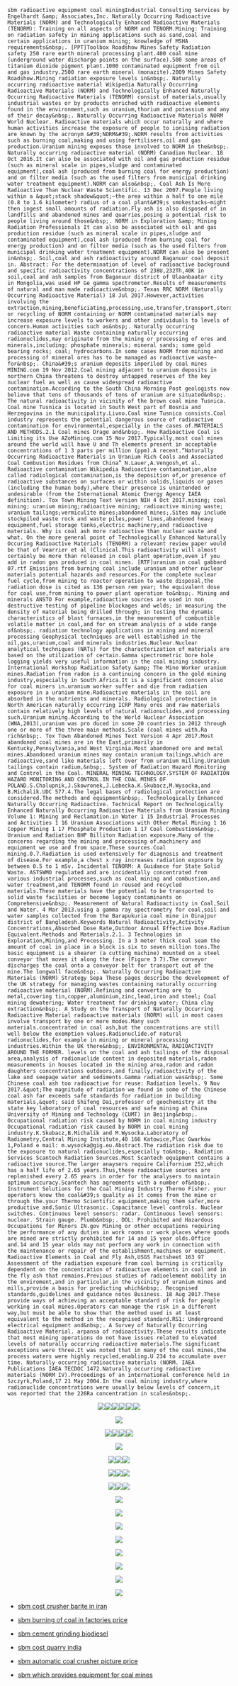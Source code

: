 
```
sbm radioactive equipment coal miningIndustrial Consulting Services by Engelhardt &amp; Associates,Inc. Naturally Occurring Radioactive Materials (NORM) and Technologically Enhanced Radioactive Materials (TENORM): Training on all aspects of NORM and TENORM.Mining: Training on radiation safety in mining applications such as sand,coal and certain applications in uranium mining; knowledge of MSHA requirements&nbsp;. ‎[PPT]‎Toolbox Roadshow Mines Safety Radiation safety 250 rare earth mineral processing plant.400 coal mine (underground water discharge points on the surface).500 some areas of titanium dioxide pigment plant.1000 contaminated equipment from oil and gas industry.2500 rare earth mineral (monazite).2009 Mines Safety Roadshow.Mining radiation exposure levels in&nbsp;. Naturally occurring radioactive material Wikipedia Naturally Occurring Radioactive Materials (NORM) and Technologically Enhanced Naturally Occurring Radioactive Materials (TENORM) consist of materials,usually industrial wastes or by products enriched with radioactive elements found in the environment,such as uranium,thorium and potassium and any of their decay&nbsp;. Naturally Occurring Radioactive Materials NORM World Nuclear. Radioactive materials which occur naturally and where human activities increase the exposure of people to ionising radiation are known by the acronym &#39;NORM&#39;.NORM results from activities such as burning coal,making and using fertilisers,oil and gas production.Uranium mining exposes those involved to NORM in the&nbsp;. Naturally occurring radioactive material (NORM) Canadian Nuclear. 18 Oct 2016.It can also be associated with oil and gas production residue (such as mineral scale in pipes,sludge and contaminated equipment),coal ash (produced from burning coal for energy production) and on filter media (such as the used filters from municipal drinking water treatment equipment).NORM can also&nbsp;. Coal Ash Is More Radioactive Than Nuclear Waste Scientific. 13 Dec 2007.People living within a &quot;stack shadow&quot;—the area within a half to one mile (0.8 to 1.6 kilometer) radius of a coal plant&#39;s smokestacks—might then ingest small amounts of radiation.Fly ash is also disposed of in landfills and abandoned mines and quarries,posing a potential risk to people living around those&nbsp;. NORM in Exploration &amp; Mining Radiation Professionals It can also be associated with oil and gas production residue (such as mineral scale in pipes,sludge and contaminated equipment),coal ash (produced from burning coal for energy production) and on filter media (such as the used filters from municipal drinking water treatment equipment).NORM can also be present in&nbsp;. Soil,coal and ash radioactivity around Baganuur coal deposit in. Abstract: For the determination of level of radioactive background and specific radioactivity concentrations of 238U,232Th,40K in soil,coal and ash samples from Baganuur district of Ulaanbaatar city in Mongolia,was used HP Ge gamma spectrometer.Results of measurements of natural and man made radioactive&nbsp;. Texas RRC NORM (Naturally Occurring Radioactive Material) 18 Jul 2017.However,activities involving the extraction,mining,beneficiating,processing,use,transfer,transport,storage,disposal,and or recycling of NORM containing or NORM contaminated materials may increase exposure levels to workers and other individuals to levels of concern.Human activities such as&nbsp;. Naturally occurring radioactive material Waste containing naturally occurring radionuclides,may originate from the mining or processing of ores and minerals,including: phosphate minerals; mineral sands; some gold bearing rocks; coal; hydrocarbons.In some cases NORM from mining and processing of mineral ores has to be managed as radioactive waste—for&nbsp;. China&#39;s uranium deposits imperiled by coal mines MINING.com 19 Nov 2012.Coal mining adjacent to uranium deposits in northern China threatens to destroy untapped reserves of the key nuclear fuel as well as cause widespread radioactive contamination.According to the South China Morning Post geologists now believe that tens of thousands of tons of uranium are situated&nbsp;. The natural radioactivity in vicinity of the brown coal mine Tusnica. Coal mine Tusnica is located in South West part of Bosnia and Herzegovina in the municipality.Livno.Coal mine Tusnica consists.Coal industry represents the potential dangerous source of radioactive contamination for environmental,especially in the cases of.MATERIALS AND METHODS.2.1 Coal mines Drage and&nbsp;. How Radioactive Coal is Limiting its Use AZoMining.com 15 Nov 2017.Typically,most coal mines around the world will have U and Th elements present in acceptable concentrations of 1 3 parts per million (ppm).A recent.“Naturally Occurring Radioactive Materials in Uranium Rich Coals and Associated Coal Combustion Residues from China” N.Lauer,A.Vengosh,et al. Radioactive contamination Wikipedia Radioactive contamination,also called radiological contamination,is the deposition of,or presence of radioactive substances on surfaces or within solids,liquids or gases (including the human body),where their presence is unintended or undesirable (from the International Atomic Energy Agency IAEA definition). Tox Town Mining Text Version NIH 4 Oct 2017.mining; coal mining; uranium mining;radioactive mining; radioactive mining waste; uranium tailings;vermiculite mines;abandoned mines;.Sites may include stockpiled waste rock and waste piles,power lines,abandoned heavy equipment,fuel storage tanks,electric machinery,and radioactive materials. Why is coal ash more radioactive than nuclear waste and what. On the more general point of Technologically Enhanced Naturally Occuring Radioactive Materials (TENORM) a relevant review paper would be that of Vearrier et al (Clinical.This radioactivity will almost certainly be more than released in coal plant operation,even if you add in radon gas produced in coal mines. ‎[RTF]‎uranium in coal gabbard 07.rtf Emissions from burning coal include uranium and other nuclear materials potential hazards and resources.For the complete nuclear fuel cycle,from mining to reactor operation to waste disposal,the radiation dose is cited as 136 person rem year; the equivalent dose for coal use,from mining to power plant operation to&nbsp;. Mining and minerals ANSTO For example,radioactive sources are used in non destructive testing of pipeline blockages and welds; in measuring the density of material being drilled through; in testing the dynamic characteristics of blast furnaces,in the measurement of combustible volatile matter in coal,and for on stream analysis of a wide range of&nbsp;. radiation technology applications in mining and mineral processing Geophysical techniques are well established in the oil,gas,uranium,coal and minerals industries.Nuclear.Nuclear analytical techniques (NATs) for the characterization of materials are based on the utilization of certain.Gamma spectrometric bore hole logging yields very useful information in the coal mining industry. International Workshop Radiation Safety &amp; The Mine Worker uranium mines.Radiation from radon is a continuing concern in the gold mining industry,especially in South Africa.It is a significant concern also for coal miners in.uranium worker suffer and die from radiation exposure in a uranium mine.Radioactive materials in the soil are absorbed in the nutrients and minerals. Radiological protection in North American naturally occurring ICRP Many ores and raw materials contain relatively high levels of natural radionuclides,and processing such.Uranium mining.According to the World Nuclear Association (WNA,2013),uranium was pro duced in some 20 countries in 2012 through one or more of the three main methods.Scale (coal mines with.Ra rich&nbsp;. Tox Town Abandoned Mines Text Version 4 Apr 2017.Most abandoned coal mines are in the East,primarily in Kentucky,Pennsylvania,and West Virginia.Most abandoned ore and metal mines.Abandoned uranium mines may contain uranium tailings,which are radioactive,sand like materials left over from uranium milling.Uranium tailings contain radium,&nbsp;. System of Radiation Hazard Monitoring and Control in the Coal. MINERAL MINING TECHNOLOGY.SYSTEM OF RADIATION HAZARD MONITORING AND CONTROL.IN THE COAL MINES OF POLAND.S.Chalupnik,J.Skowronek,J.Lebecka.K.Skubacz,M.Wysocka,and В.Michalik.UDC 577.4.The legal bases of radiological protection are considered.The methods and equipment&nbsp;. Technologically Enhanced Naturally Occurring Radioactive. Technical Report on Technologically Enhanced Naturally Occurring Radioactive Materials from Uranium Mining Volume 1: Mining and Reclamation.in Water 1 15 Industrial Processes and Activities 1 16 Uranium Associations with Other Metal Mining 1 16 Copper Mining 1 17 Phosphate Production 1 17 Coal Combustion&nbsp;. Uranium and Radiation BHP Billiton Radiation exposure.Many of the concerns regarding the mining and processing of.machinery and equipment we use and from space.These sources.Coal mining.0.7.Radiation is used extensively for diagnosis and treatment of disease.For example,a chest x ray increases radiation exposure by between 0.5 to 1 mSv. Incidental TENORM: A Guidance for State Solid Waste. ASTSWMO regulated and are incidentally concentrated from various industrial processes,such as coal mining and combustion,and water treatment,and TENORM found in reused and recycled materials.These materials have the potential to be transported to solid waste facilities or become legacy contaminants on Comprehensive&nbsp;. Measurement of Natural Radioactivity in Coal,Soil and Water. 4 Mar 2013.using a gamma ray spectrometry for coal,soil and water samples collected from the Barapukuria coal mine in Dinajpur district of Bangladesh.Keywords Natural Radioactivity,Activity Concentrations,Absorbed Dose Rate,Outdoor Annual Effective Dose.Radium Equivalent.Methods and Materials.2.1. 3 Technologies in Exploration,Mining,and Processing. In a 3 meter thick coal seam the amount of coal in place in a block is six to seven million tons.The basic equipment is a shearer (a cutting machine) mounted on a steel conveyor that moves it along the face (Figure 3 7).The conveyor discharges the coal onto a conveyor belt for transport out of the mine.The longwall face&nbsp;. Naturally Occurring Radioactive Materials (NORM) Strategy Sepa These pages describe the development of the UK strategy for managing wastes containing naturally occurring radioactive material (NORM).Refining and converting ore to metal,covering tin,copper,aluminium,zinc,lead,iron and steel; Coal mining dewatering; Water treatment for drinking water; China clay extraction&nbsp;. A Study on the Transport of Naturally Occurring Radioactive Material radioactive materials (NORM) will in most cases involve transport by one or more modes.Many such materials.concentrated in coal ash,but the concentrations are still well below the exemption values.Radionuclide.of natural radionuclides,for example in mining or mineral processing industries.Within the UK there&nbsp;. ENVIRONMENTAL RADIOACTIVITY AROUND THE FORMER. levels on the coal and ash tailings of the disposal area,analysis of radionuclide content in deposited materials,radon measurements in houses located in the mining area,radon and radon daughters concentrations outdoors,and finally,radioactivity of the lake and seepage water and sediments.Gamma radiation was&nbsp;. Some Chinese coal ash too radioactive for reuse: Radiation levels. 9 Nov 2017.&quot;The magnitude of radiation we found in some of the Chinese coal ash far exceeds safe standards for radiation in building materials,&quot; said Shifeng Dai,professor of geochemistry at the state key laboratory of coal resources and safe mining at China University of Mining and Technology (CUMT) in Beijing&nbsp;. Occupational radiation risk caused by NORM in coal mining industry Occupational radiation risk caused by NORM in coal mining industry.K.Skubacz,B.Michalik and M.Wysocka.Laboratory of Radiometry,Central Mining Institute,40 166 Katowice,Plac Gwarków 1,Poland e mail: m.wysocka@gig.eu.Abstract.The radiation risk due to the exposure to natural radionuclides,especially to&nbsp;. Radiation Services Scantech Radiation Sources.Most Scantech equipment contains a radioactive source.The larger anaysers require Californium 252,which has a half life of 2.65 years.Thus,these radioactive sources are replenished every 2.65 years in order for the analysers to maintain optimum accuracy.Scantech has agreements with a number of&nbsp;. Instrument Solutions for the Coal Mining Industry Thermo Fisher. your operators know the coal&#39;s quality as it comes from the mine or through the.your Thermo Scientific equipment,making them safer,more productive and.Sonic Ultrasonic. Capacitance level controls. Nuclear switches. Continuous level sensors: radar. Continuous level sensors: nuclear. Strain gauge. Plumb&nbsp;. DOL: Prohibited and Hazardous Occupations for Minors IN.gov Mining or other occupations requiring the performance of any duties in work rooms or work places where goods are mined are strictly prohibited for 14 and 15 year olds.Office and.14 and 15 year olds may not perform any work in connection with the maintenance or repair of the establishment,machines or equipment. Radioactive Elements in Coal and Fly Ash,USGS Factsheet 163 97 Assessment of the radiation exposure from coal burning is critically dependent on the concentration of radioactive elements in coal and in the fly ash that remains.Previous studies of radioelement mobility in the enviroment,and in particular,in the vicinity of uranium mines and mills,provide a basis for predicting which&nbsp;. Recognised standards,guidelines and guidance notes Business. 18 Aug 2017.These provide ways of achieving an acceptable standard of risk for people working in coal mines.Operators can manage the risk in a different way,but must be able to show that the method used is at least equivalent to the method in the recognised standard.RS1: Underground electrical equipment and&nbsp;. A Survey of Naturally Occurring Radioactive Material. arpansa of radioactivity.These results indicate that most mining operations do not have issues related to elevated levels of naturally occurring radioactive materials.The significant exceptions were three.It was noted that in many of the coal mines,the process waters were highly recycled,enabling.U 234 to accumulate over time. Naturally occurring radioactive materials (NORM. IAEA Publications IAEA TECDOC 1472.Naturally occurring radioactive materials (NORM IV).Proceedings of an international conference held in Szczyrk,Poland,17 21 May 2004.In the coal mining industry,where radionuclide concentrations were usually below levels of concern,it was reported that the 226Ra concentration in scales&nbsp;. 
```

<div align="center">
  
<a rel="nofollow" href="https://m.shibang-china.com?f=github&k=sbm+radioactive+equipment+coal+mining"><img src="https://static.shibang-china.com/en/l.png"></a><img src="https://static.shibang-china.com/en/hw.png"><a rel="nofollow" href="https://m.shibang-china.com/product/?f=github&k=sbm+radioactive+equipment+coal+mining"><img src="https://static.shibang-china.com/en/p.png"></a><a rel="nofollow" href="https://m.shibang-china.com/cases/?f=github&k=sbm+radioactive+equipment+coal+mining"><img src="https://static.shibang-china.com/en/c.png"></a><a rel="nofollow" href="https://m.shibang-china.com/news/?f=github&k=sbm+radioactive+equipment+coal+mining"><img src="https://static.shibang-china.com/en/n.png"></a><a rel="nofollow" href="https://m.shibang-china.com?f=github&k=sbm+radioactive+equipment+coal+mining"><img src="https://static.shibang-china.com/en/m.png"></a>

<a rel="nofollow" href="https://m.shibang-china.com/product/?f=github&k=sbm+radioactive+equipment+coal+mining"><img src="https://static.shibang-china.com/en/b.jpg"></a>
  
<a rel="nofollow" href="https://m.shibang-china.com/solution-aggregate.html?f=github&k=sbm+radioactive+equipment+coal+mining"><img src="https://static.shibang-china.com/en/a.jpg"></a><a rel="nofollow" href="https://m.shibang-china.com/solution-mine.html?f=github&k=sbm+radioactive+equipment+coal+mining"><img src="https://static.shibang-china.com/en/m.jpg"></a><a rel="nofollow" href="https://m.shibang-china.com/solution-mill.html?f=github&k=sbm+radioactive+equipment+coal+mining"><img src="https://static.shibang-china.com/en/g.jpg"></a><a rel="nofollow" href="https://m.shibang-china.com/solution-epc.html?f=github&k=sbm+radioactive+equipment+coal+mining"><img src="https://static.shibang-china.com/en/e.jpg"></a>

<a rel="nofollow" href="https://m.shibang-china.com/product/?f=github&k=sbm+radioactive+equipment+coal+mining"><img src="https://static.shibang-china.com/en/a-p.png"></a>

<a rel="nofollow" href="https://m.shibang-china.com/product/crusher/c6x.html?f=github&k=sbm+radioactive+equipment+coal+mining"><img src="https://static.shibang-china.com/en/j.jpg"></a><a rel="nofollow" href="https://m.shibang-china.com/product/crusher/ci5x.html?f=github&k=sbm+radioactive+equipment+coal+mining"><img src="https://static.shibang-china.com/en/i.jpg"></a><a rel="nofollow" href="https://m.shibang-china.com/product/crusher/hst.html?f=github&k=sbm+radioactive+equipment+coal+mining"><img src="https://static.shibang-china.com/en/c.jpg"></a>

<a rel="nofollow" href="https://m.shibang-china.com/product/mill/mtw.html?f=github&k=sbm+radioactive+equipment+coal+mining"><img src="https://static.shibang-china.com/en/mtw.jpg"></a><a rel="nofollow" href="https://m.shibang-china.com/product/mill/scm.html?f=github&k=sbm+radioactive+equipment+coal+mining"><img src="https://static.shibang-china.com/en/scm.jpg"></a><a rel="nofollow" href="https://m.shibang-china.com/product/mill/lm.html?f=github&k=sbm+radioactive+equipment+coal+mining"><img src="https://static.shibang-china.com/en/lm.jpg"></a>

<a rel="nofollow" href="https://m.shibang-china.com/product/sand/vsi6x.html?f=github&k=sbm+radioactive+equipment+coal+mining"><img src="https://static.shibang-china.com/en/6x.jpg"></a><a rel="nofollow" href="https://m.shibang-china.com/product/sand/vu.html?f=github&k=sbm+radioactive+equipment+coal+mining"><img src="https://static.shibang-china.com/en/vu.jpg"></a><a rel="nofollow" href="https://m.shibang-china.com/product/mobile/klun.html?f=github&k=sbm+radioactive+equipment+coal+mining"><img src="https://static.shibang-china.com/en/k.jpg"></a>

<a rel="nofollow" href="https://m.shibang-china.com/cases/?f=github&k=sbm+radioactive+equipment+coal+mining"><img src="https://static.shibang-china.com/en/case.png"></a>

<a rel="nofollow" href="https://m.shibang-china.com/cases/aggregate/202.html?f=github&k=sbm+radioactive+equipment+coal+mining"><img src="https://static.shibang-china.com/en/c-1.jpg"></a>

<a rel="nofollow" href="https://m.shibang-china.com/cases/aggregate/203.html?f=github&k=sbm+radioactive+equipment+coal+mining"><img src="https://static.shibang-china.com/en/c-2.jpg"></a>

<a rel="nofollow" href="https://m.shibang-china.com/cases/mill/123.html?f=github&k=sbm+radioactive+equipment+coal+mining"><img src="https://static.shibang-china.com/en/c-3.jpg"></a>

<a rel="nofollow" href="https://m.shibang-china.com/contact_us.html?f=github&k=sbm+radioactive+equipment+coal+mining"><img src="https://static.shibang-china.com/en/contact.png"></a>

<a rel="nofollow" href="https://swt.shibang-china.com/?f=github&k=sbm+radioactive+equipment+coal+mining"><img src="https://static.shibang-china.com/en/chat.png"></a>

<a rel="nofollow" href="https://whatsapp.shibangsoft.com/WhatsApp.php?f=github&k=sbm+radioactive+equipment+coal+mining"><img src="https://static.shibang-china.com/en/whatsapp.png"></a>

<a rel="nofollow" href="https://m.shibang-china.com/?f=github&k=sbm+radioactive+equipment+coal+mining"><img src="https://static.shibang-china.com/en/website.png"></a>

</div>


* [sbm cost crusher barite in iran](sbm%20cost%20crusher%20barite%20in%20iran.md)

* [sbm burning of coal in factories price](sbm%20burning%20of%20coal%20in%20factories%20price.md)

* [sbm cement grinding biodiesel](sbm%20cement%20grinding%20biodiesel.md)

* [sbm cost quarry india](sbm%20cost%20quarry%20india.md)

* [sbm automatic coal crusher picture price](sbm%20automatic%20coal%20crusher%20picture%20price.md)

* [sbm which provides equipment for coal mines](sbm%20which%20provides%20equipment%20for%20coal%20mines.md)